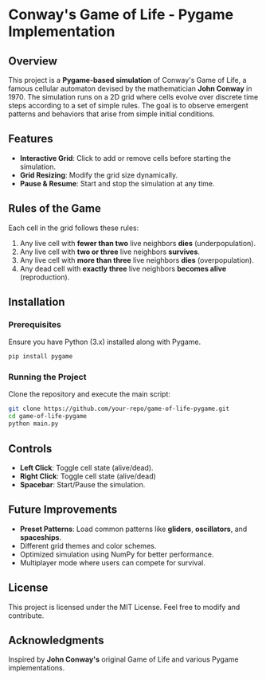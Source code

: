 # Conway's Game of Life - Pygame Implementation

## Overview
This project is a **Pygame-based simulation** of Conway's Game of Life, a famous cellular automaton devised by the mathematician **John Conway** in 1970. The simulation runs on a 2D grid where cells evolve over discrete time steps according to a set of simple rules. The goal is to observe emergent patterns and behaviors that arise from simple initial conditions.

## Features
- **Interactive Grid**: Click to add or remove cells before starting the simulation.
- **Grid Resizing**: Modify the grid size dynamically.
- **Pause & Resume**: Start and stop the simulation at any time.

## Rules of the Game
Each cell in the grid follows these rules:
1. Any live cell with **fewer than two** live neighbors **dies** (underpopulation).
2. Any live cell with **two or three** live neighbors **survives**.
3. Any live cell with **more than three** live neighbors **dies** (overpopulation).
4. Any dead cell with **exactly three** live neighbors **becomes alive** (reproduction).

## Installation
### Prerequisites
Ensure you have Python (3.x) installed along with Pygame.

```sh
pip install pygame
```

### Running the Project
Clone the repository and execute the main script:

```sh
git clone https://github.com/your-repo/game-of-life-pygame.git
cd game-of-life-pygame
python main.py
```

## Controls
- **Left Click**: Toggle cell state (alive/dead).
- **Right Click**: Toggle cell state (alive/dead)
- **Spacebar**: Start/Pause the simulation.

## Future Improvements
- **Preset Patterns**: Load common patterns like **gliders**, **oscillators**, and **spaceships**.
- Different grid themes and color schemes.
- Optimized simulation using NumPy for better performance.
- Multiplayer mode where users can compete for survival.

## License
This project is licensed under the MIT License. Feel free to modify and contribute.

## Acknowledgments
Inspired by **John Conway's** original Game of Life and various Pygame implementations.

